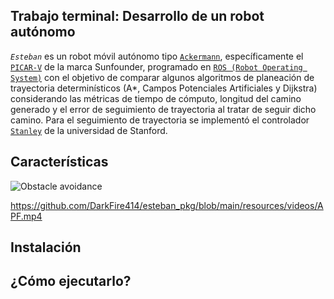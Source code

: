 ## Trabajo terminal: Desarrollo de un robot autónomo

*`Esteban`* es un robot móvil autónomo tipo [`Ackermann`](https://en.wikipedia.org/wiki/Ackermann_steering_geometry), específicamente el [`PICAR-V`](https://docs.sunfounder.com/projects/picar-v/en/latest/introduction.html) de la marca Sunfounder, programado en [`ROS (Robot Operating System)`](https://www.ros.org/) con el objetivo de comparar algunos algoritmos de planeación de trayectoria determinísticos (A*, Campos Potenciales Artificiales y Dijkstra) considerando las métricas de tiempo de cómputo, longitud del camino generado y el error de seguimiento de trayectoria al tratar de seguir dicho camino. Para el seguimiento de trayectoria se implementó el controlador [`Stanley`](http://robotics.stanford.edu/~gabeh/papers/hoffmann_stanley_control07.pdf) de la universidad de Stanford.

## Características

![Obstacle avoidance](resources/images/obstacle-avoidance.gif)

https://github.com/DarkFire414/esteban_pkg/blob/main/resources/videos/APF.mp4

## Instalación

## ¿Cómo ejecutarlo?

